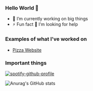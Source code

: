 ### Hello World 👋
- 🔭 I’m currently working on big things
- ⚡ Fun fact 🤔 I’m looking for help
### Examples of what I've worked on
- [Pizza Website](https://rasmusjohansson04.github.io/te4-new-pizza/)
### Important things
[![spotify-github-profile](https://spotify-github-profile.vercel.app/api/view?uid=31mhkrhe3jvpo3dumh6rppczh734&cover_image=true&theme=natemoo-re&show_offline=false&background_color=121212&interchange=false&bar_color=53b14f&bar_color_cover=false)](https://github.com/kittinan/spotify-github-profile)

![Anurag's GitHub stats](https://github-readme-stats.vercel.app/api?username=rasmusjohansson04&show_icons=true&theme=tokyonight)

<!--
**RasmusJohansson04/RasmusJohansson04** is a ✨ _special_ ✨ repository because its `README.md` (this file) appears on your GitHub profile.

Here are some ideas to get you started:

- 🌱 I’m currently learning ...
- 👯 I’m looking to collaborate on ...
- 🤔 I’m looking for help with ...
- 💬 Ask me about ...
- 📫 How to reach me: ...
- 😄 Pronouns: ...
- ⚡ Fun fact: ...
-->
